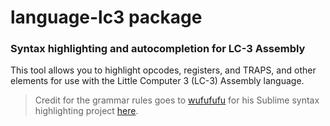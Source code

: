 # language-lc3 package

### Syntax highlighting and autocompletion for LC-3 Assembly

This tool allows you to highlight opcodes, registers, and TRAPS, and other elements for use with the Little Computer 3 (LC-3) Assembly language.

>Credit for the grammar rules goes to [wufufufu](https://github.com/wufufufu) for his Sublime syntax highlighting project [here](https://github.com/wufufufu/Sublime-LC3).
